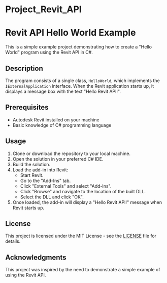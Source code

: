 # Project_Revit_API
# Revit API Hello World Example

This is a simple example project demonstrating how to create a "Hello World" program using the Revit API in C#.

## Description

The program consists of a single class, `HelloWorld`, which implements the `IExternalApplication` interface. When the Revit application starts up, it displays a message box with the text "Hello Revit API!".

## Prerequisites

- Autodesk Revit installed on your machine
- Basic knowledge of C# programming language

## Usage

1. Clone or download the repository to your local machine.
2. Open the solution in your preferred C# IDE.
3. Build the solution.
4. Load the add-in into Revit:
    - Start Revit.
    - Go to the "Add-Ins" tab.
    - Click "External Tools" and select "Add-Ins".
    - Click "Browse" and navigate to the location of the built DLL.
    - Select the DLL and click "OK".
5. Once loaded, the add-in will display a "Hello Revit API!" message when Revit starts up.

## License

This project is licensed under the MIT License - see the [LICENSE](LICENSE) file for details.

## Acknowledgments

This project was inspired by the need to demonstrate a simple example of using the Revit API.
```
